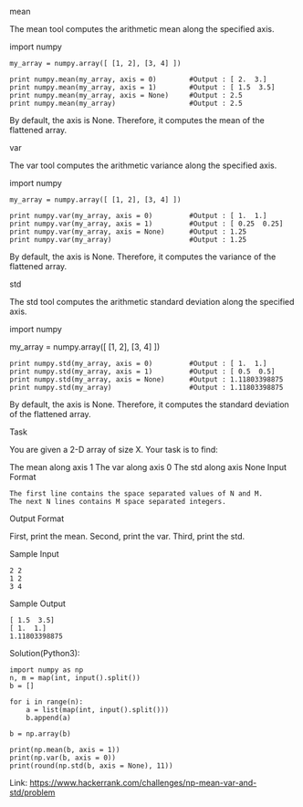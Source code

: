 mean

The mean tool computes the arithmetic mean along the specified axis.

import numpy
```
my_array = numpy.array([ [1, 2], [3, 4] ])

print numpy.mean(my_array, axis = 0)        #Output : [ 2.  3.]
print numpy.mean(my_array, axis = 1)        #Output : [ 1.5  3.5]
print numpy.mean(my_array, axis = None)     #Output : 2.5
print numpy.mean(my_array)                  #Output : 2.5
```
By default, the axis is None. Therefore, it computes the mean of the flattened array.

var

The var tool computes the arithmetic variance along the specified axis.

import numpy
```
my_array = numpy.array([ [1, 2], [3, 4] ])

print numpy.var(my_array, axis = 0)         #Output : [ 1.  1.]
print numpy.var(my_array, axis = 1)         #Output : [ 0.25  0.25]
print numpy.var(my_array, axis = None)      #Output : 1.25
print numpy.var(my_array)                   #Output : 1.25
```
By default, the axis is None. Therefore, it computes the variance of the flattened array.

std

The std tool computes the arithmetic standard deviation along the specified axis.

import numpy

my_array = numpy.array([ [1, 2], [3, 4] ])
```
print numpy.std(my_array, axis = 0)         #Output : [ 1.  1.]
print numpy.std(my_array, axis = 1)         #Output : [ 0.5  0.5]
print numpy.std(my_array, axis = None)      #Output : 1.11803398875
print numpy.std(my_array)                   #Output : 1.11803398875
```
By default, the axis is None. Therefore, it computes the standard deviation of the flattened array.

Task

You are given a 2-D array of size X.
Your task is to find:

The mean along axis 1
The var along axis 0
The std along axis None
Input Format
```
The first line contains the space separated values of N and M.
The next N lines contains M space separated integers.
```
Output Format

First, print the mean.
Second, print the var.
Third, print the std.

Sample Input
```
2 2
1 2
3 4
```
Sample Output
```
[ 1.5  3.5]
[ 1.  1.]
1.11803398875

```

Solution(Python3):
```
import numpy as np
n, m = map(int, input().split())
b = []

for i in range(n):
    a = list(map(int, input().split()))
    b.append(a)
    
b = np.array(b)

print(np.mean(b, axis = 1))
print(np.var(b, axis = 0))
print(round(np.std(b, axis = None), 11))
```

Link: https://www.hackerrank.com/challenges/np-mean-var-and-std/problem
